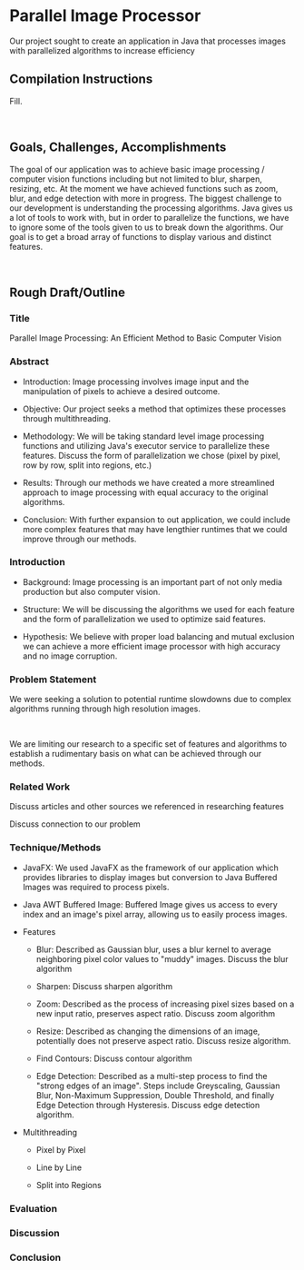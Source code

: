 <h1>Parallel Image Processor</h1>
<p>Our project sought to create an application in Java that processes images with parallelized algorithms to increase efficiency</p>

<h2>Compilation Instructions</h2>
<p>Fill.</p><br>

<h2>Goals, Challenges, Accomplishments</h2>
<p>The goal of our application was to achieve basic image processing / computer vision functions including but not limited to blur, sharpen, resizing, etc. At the moment we have achieved functions such as zoom, blur, and edge detection with more in progress. The biggest challenge to our development is understanding the processing algorithms. Java gives us a lot of tools to work with, but in order to parallelize the functions, we have to ignore some of the tools given to us to break down the algorithms. Our goal is to get a broad array of functions to display various and distinct features.</p><br>

<h2>Rough Draft/Outline</h2>
<h3>Title</h3>
<p>Parallel Image Processing: An Efficient Method to Basic Computer Vision</p>
<h3>Abstract</h3>
 <ul>
   <li><p>Introduction: Image processing involves image input and the manipulation of pixels to achieve a desired outcome.</p></li>
   <li><p>Objective: Our project seeks a method that optimizes these processes through multithreading.</p></li>
   <li><p>Methodology: We will be taking standard level image processing functions and utilizing Java's executor service to parallelize these features. Discuss the form of parallelization we chose (pixel by pixel, row by row, split into regions, etc.)</p></li>
   <li><p>Results: Through our methods we have created a more streamlined approach to image processing with equal accuracy to the original algorithms.</p></li>
   <li><p>Conclusion: With further expansion to out application, we could include more complex features that may have lengthier runtimes that we could improve through our methods.</p></li>
 </ul>
<h3>Introduction</h3>
 <ul>
  <li><p>Background: Image processing is an important part of not only media production but also computer vision.</p></li>
  <li><p>Structure: We will be discussing the algorithms we used for each feature and the form of parallelization we used to optimize said features.</p></li>
  <li><p>Hypothesis: We believe with proper load balancing and mutual exclusion we can achieve a more efficient image processor with high accuracy and no image corruption.</p></li>
 </ul>
<h3>Problem Statement</h3>
 <p>We were seeking a solution to potential runtime slowdowns due to complex algorithms running through high resolution images.</p> <br>
 <p>We are limiting our research to a specific set of features and algorithms to establish a rudimentary basis on what can be achieved through our methods.</p>
<h3>Related Work</h3>
 <p>Discuss articles and other sources we referenced in researching features</p>
 <p>Discuss connection to our problem</p>
<h3>Technique/Methods</h3>
 <ul>
  <li><p>JavaFX: We used JavaFX as the framework of our application which provides libraries to display images but conversion to Java Buffered Images was required to process pixels.</p></li>
  <li><p>Java AWT Buffered Image: Buffered Image gives us access to every index and an image's pixel array, allowing us to easily process images.</p></li>
  <li>
   <p>Features</p>
   <ul>
    <li><p>Blur: Described as Gaussian blur, uses a blur kernel to average neighboring pixel color values to "muddy" images. Discuss the blur algorithm</p></li>
    <li><p>Sharpen: Discuss sharpen algorithm</p></li>
    <li><p>Zoom: Described as the process of increasing pixel sizes based on a new input ratio, preserves aspect ratio. Discuss zoom algorithm</p></li>
    <li><p>Resize: Described as changing the dimensions of an image, potentially does not preserve aspect ratio. Discuss resize algorithm.</p></li>
    <li><p>Find Contours: Discuss contour algorithm</p></li>
    <li><p>Edge Detection: Described as a multi-step process to find the "strong edges of an image". Steps include Greyscaling, Gaussian Blur, Non-Maximum Suppression, Double Threshold, and finally Edge Detection through Hysteresis. Discuss edge detection algorithm.</p></li>
   </ul>
  </li>
  <li>
   <p>Multithreading</p>
   <ul>
    <li><p>Pixel by Pixel</p></li>
    <li><p>Line by Line</p></li>
    <li><p>Split into Regions</p></li>
   </ul>
  </li>
 </ul>
<h3>Evaluation</h3>
<h3>Discussion</h3>
<h3>Conclusion</h3>

 
